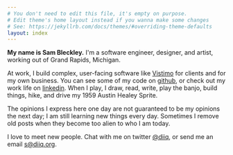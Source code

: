 ```yaml
---
# You don't need to edit this file, it's empty on purpose.
# Edit theme's home layout instead if you wanna make some changes
# See: https://jekyllrb.com/docs/themes/#overriding-theme-defaults
layout: index
---
```


**My name is Sam Bleckley.** I'm a software engineer, designer, and artist, working out of Grand Rapids, Michigan.

At work, I build complex, user-facing software like [Vistimo](https://www.vistimo.com) for clients and for my own business. You can see some of my code on [github](https://github.com/diiq), or check out my work life on [linkedin](https://www.linkedin.com/in/sam-bleckley/). When I play, I draw, read, write, play the banjo, build things, hike, and drive my 1959 Austin Healey Sprite.

The opinions I express here one day are not guaranteed to be my opinions the next day; I am still learning new things every day. Sometimes I remove old posts when they become too alien to who I am today.

I love to meet new people. Chat with me on twitter [@diiq](https://twitter.com/diiq), or send me an email [s@diiq.org](mailto:s@diiq.org).